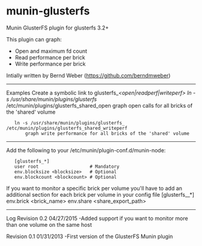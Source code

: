 munin-glusterfs
===============

Munin GlusterFS plugin for glusterfs 3.2+

This plugin can graph:
 - Open and maximum fd count
 - Read performance per brick
 - Write performance per brick

Intially written by Bernd Weber (https://github.com/berndmweber)
 
---------------------
 Examples
 Create a symbolic link to glusterfs_<volume>_<open|readperf|writeperf>
       ln -s /usr/share/munin/plugins/glusterfs_ /etc/munin/plugins/glusterfs_shared_open
           graph open calls for all bricks of the 'shared' volume

       ln -s /usr/share/munin/plugins/glusterfs_ /etc/munin/plugins/glusterfs_shared_writeperf
           graph write performance for all bricks of the 'shared' volume

---------------------

 Add the following to your /etc/munin/plugin-conf.d/munin-node:

       [glusterfs_*]
       user root                   # Mandatory
       env.blocksize <blocksize>   # Optional
       env.blockcount <blockcount> # Optional

 If you want to monitor a specific brick per volume you'll have to add an additional
 section for each brick per volume in your config file
       [glusterfs_<volume>_*]
       env.brick <brick_name>
       env.share <share_export_path>

---------------------

Log
Revision 0.2  04/27/2015
 -Added support if you want to monitor more than one volume on the same host

Revision 0.1  01/31/2013
 -First version of the GlusterFS Munin plugin
